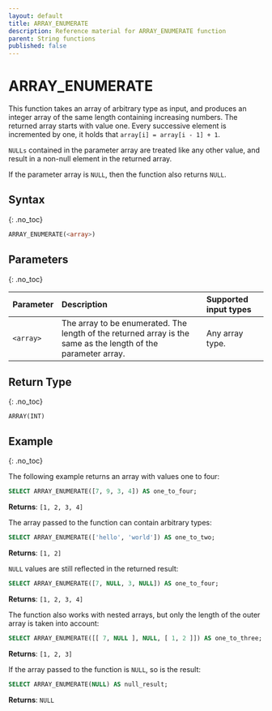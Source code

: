 ```yaml
---
layout: default
title: ARRAY_ENUMERATE
description: Reference material for ARRAY_ENUMERATE function
parent: String functions
published: false
---
```


# ARRAY\_ENUMERATE

This function takes an array of arbitrary type as input, and produces an integer array of the same length containing increasing numbers.
The returned array starts with value one. Every successive element is incremented by one, it holds that `array[i] = array[i - 1] + 1`.

`NULLs` contained in the parameter array are treated like any other value, and result in a non-null element in the returned array.

If the parameter array is `NULL`, then the function also returns `NULL`.


## Syntax
{: .no_toc}

```sql
ARRAY_ENUMERATE(<array>)
```

## Parameters
{: .no_toc}

| Parameter | Description       | Supported input types | 
| :--------- | :------------------------ | :---------| 
| `<array>`  | The array to be enumerated. The length of the returned array is the same as the length of the parameter array. | Any array type. | 

## Return Type
{: .no_toc}

`ARRAY(INT)`

## Example 
{: .no_toc}

The following example returns an array with values one to four:
```sql
SELECT ARRAY_ENUMERATE([7, 9, 3, 4]) AS one_to_four;
```

**Returns**: `[1, 2, 3, 4]`

The array passed to the function can contain arbitrary types:
```sql
SELECT ARRAY_ENUMERATE(['hello', 'world']) AS one_to_two;
```

**Returns**: `[1, 2]`

`NULL` values are still reflected in the returned result:

```sql
SELECT ARRAY_ENUMERATE([7, NULL, 3, NULL]) AS one_to_four;
```

**Returns**: `[1, 2, 3, 4]`

The function also works with nested arrays, but only the length of the outer array is taken into account:

```sql
SELECT ARRAY_ENUMERATE([[ 7, NULL ], NULL, [ 1, 2 ]]) AS one_to_three;
```

**Returns**: `[1, 2, 3]`

If the array passed to the function is `NULL`, so is the result:

```sql
SELECT ARRAY_ENUMERATE(NULL) AS null_result;
```

**Returns**: `NULL`
